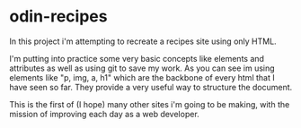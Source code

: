 # odin-recipes

In this project i'm attempting to recreate a recipes site using only HTML.

I'm putting into practice some very basic concepts like elements and attributes as well as using git to save my work.
As you can see im using elements like "p, img, a, h1" which are the backbone of every html that I have seen so far. They provide a very useful way to structure the document.

This is the first of (I hope) many other sites i'm going to be making, with the mission of improving each day as a web developer.